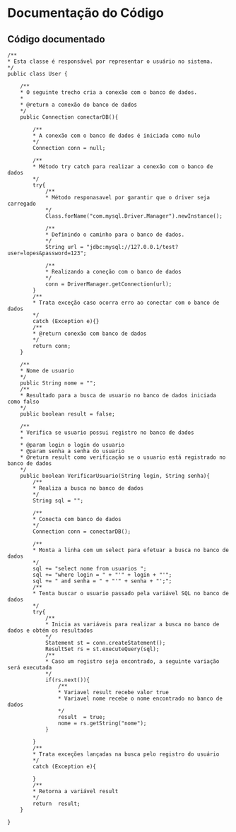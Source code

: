 # Documentação do Código

## Código documentado

    /**
    * Esta classe é responsável por representar o usuário no sistema.
    */
    public class User {

        /**
        * O seguinte trecho cria a conexão com o banco de dados.
        *
        * @return a conexão do banco de dados
        */
        public Connection conectarDB(){

            /**
            * A conexão com o banco de dados é iniciada como nulo
            */
            Connection conn = null;

            /**
            * Método try catch para realizar a conexão com o banco de dados
            */
            try{
                /**
                * Método responasavel por garantir que o driver seja carregado
                */
                Class.forName("com.mysql.Driver.Manager").newInstance();

                /**
                * Definindo o caminho para o banco de dados.
                */
                String url = "jdbc:mysql://127.0.0.1/test?user=lopes&password=123";

                /**
                * Realizando a coneção com o banco de dados
                */
                conn = DriverManager.getConnection(url);
            }
            /**
            * Trata exceção caso ocorra erro ao conectar com o banco de dados
            */
            catch (Exception e){}
            /**
            * @return conexão com banco de dados
            */
            return conn;
        }

        /**
        * Nome de usuario
        */
        public String nome = "";
        /**
        * Resultado para a busca de usuario no banco de dados iniciada como falso
        */
        public boolean result = false;

        /**
        * Verifica se usuario possui registro no banco de dados
        *
        * @param login o login do usuario
        * @param senha a senha do usuario
        * @return result como verificação se o usuario está registrado no banco de dados
        */
        public boolean VerificarUsuario(String login, String senha){
            /**
            * Realiza a busca no banco de dados
            */
            String sql = "";

            /**
            * Conecta com banco de dados
            */
            Connection conn = conectarDB();

            /**
            * Monta a linha com um select para efetuar a busca no banco de dados
            */
            sql += "select nome from usuarios ";
            sql += "where login = " + "'" + login + "'";
            sql += " and senha = " + "'" + senha + "';";
            /**
            * Tenta buscar o usuario passado pela variável SQL no banco de dados
            */
            try{
                /**
                * Inicia as variáveis para realizar a busca no banco de dados e obtém os resultados
                */
                Statement st = conn.createStatement();
                ResultSet rs = st.executeQuery(sql);
                /**
                * Caso um registro seja encontrado, a seguinte variação será executada
                */
                if(rs.next()){
                    /**
                    * Variavel result recebe valor true
                    * Variavel nome recebe o nome encontrado no banco de dados
                    */
                    result  = true;
                    nome = rs.getString("nome");
                }

            }
            /**
            * Trata exceções lançadas na busca pelo registro do usuário
            */
            catch (Exception e){

            }
            /**
            * Retorna a variável result
            */
            return  result;
        }

    }